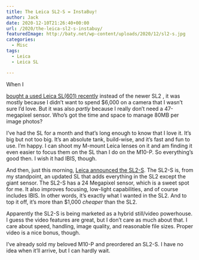 ```yaml
---
title: The Leica SL2-S = InstaBuy!
author: Jack
date: 2020-12-10T21:26:40+00:00
url: /2020/the-leica-sl2-s-instabuy/
featuredImage: http://baty.net/wp-content/uploads/2020/12/sl2-s.jpg
categories:
  - Misc
tags:
  - Leica
  - Leica SL

---
```

<!--kg-card-begin: html-->When I 

[bought a used Leica SL(601) recently][1] instead of the newer SL2 , it was mostly because I didn&#8217;t want to spend $6,000 on a camera that I wasn&#8217;t sure I&#8217;d love. But it was also _partly_ because I really don&#8217;t need a 47-megapixel sensor. Who&#8217;s got the time and space to manage 80MB per image photos?

I&#8217;ve had the SL for a month and that&#8217;s long enough to know that I love it. It&#8217;s big but not too big. It&#8217;s an absolute tank, build-wise, and it&#8217;s fast and fun to use. I&#8217;m happy. I can shoot my M-mount Leica lenses on it and am finding it even easier to focus them on the SL than I do on the M10-P. So everything&#8217;s good then. I wish it had IBIS, though.

And then, just this morning, [Leica announced the SL2-S][2]. The SL2-S is, from my standpoint, an updated SL that adds everything in the SL2 except the giant sensor. The SL2-S has a 24 Megapixel sensor, which is a sweet spot for me. It also improves focusing, low-light capabilities, and of course includes IBIS. In other words, it&#8217;s exactly what I wanted in the SL2. And to top it off, it&#8217;s more than $1,000 _cheaper_ than the SL2.

Apparently the SL2-S is being marketed as a hybrid still/video powerhouse. I guess the video features are great, but I don&#8217;t care as much about that. I care about speed, handling, image quality, and reasonable file sizes. Proper video is a nice bonus, though.

I&#8217;ve already sold my beloved M10-P and preordered an SL2-S. I have no idea when it&#8217;ll arrive, but I can hardly wait.

<!--kg-card-end: html-->

 [1]: http://baty.net/2020/my-new-5-year-old-leica-sl/
 [2]: https://us.leica-camera.com/Photography/Leica-SL/Leica-SL2-S